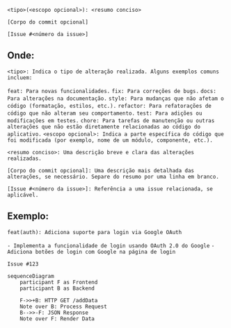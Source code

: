 ``<tipo>(<escopo opcional>): <resumo conciso>``

``[Corpo do commit opcional]``

``[Issue #<número da issue>]``

## Onde:

``<tipo>: Indica o tipo de alteração realizada. Alguns exemplos comuns incluem:``

``feat: Para novas funcionalidades.``
``fix: Para correções de bugs.``
``docs: Para alterações na documentação.``
``style: Para mudanças que não afetam o código (formatação, estilos, etc.).``
``refactor: Para refatorações de código que não alteram seu comportamento.``
``test: Para adições ou modificações em testes.``
``chore: Para tarefas de manutenção ou outras alterações que não estão diretamente relacionadas ao código do aplicativo.``
``<escopo opcional>: Indica a parte específica do código que foi modificada (por exemplo, nome de um módulo, componente, etc.).``

``<resumo conciso>: Uma descrição breve e clara das alterações realizadas.``

``[Corpo do commit opcional]: Uma descrição mais detalhada das alterações, se necessário. Separe do resumo por uma linha em branco.``

``[Issue #<número da issue>]: Referência a uma issue relacionada, se aplicável.``

## Exemplo:

``feat(auth): Adiciona suporte para login via Google OAuth``

``- Implementa a funcionalidade de login usando OAuth 2.0 do Google``
``- Adiciona botões de login com Google na página de login``

``Issue #123``

```mermaid
sequenceDiagram
    participant F as Frontend
    participant B as Backend

    F->>+B: HTTP GET /addData
    Note over B: Process Request
    B-->>-F: JSON Response
    Note over F: Render Data
```
